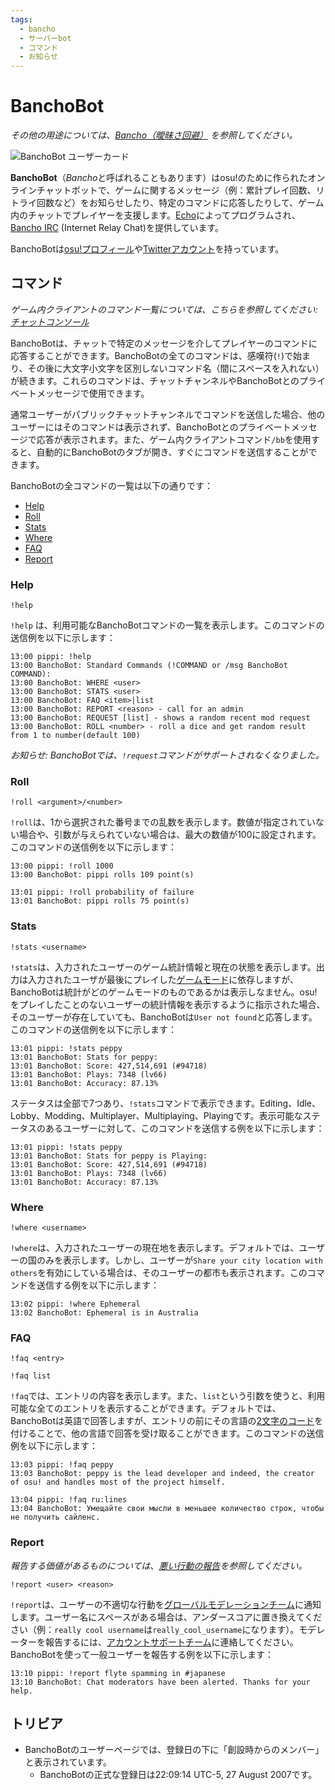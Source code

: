 ```yaml
---
tags:
  - bancho
  - サーバーbot
  - コマンド
  - お知らせ
---
```


# BanchoBot

*その他の用途については、[Bancho（曖昧さ回避）](/wiki/Disambiguation/Bancho) を参照してください。*

![BanchoBot ユーザーカード](img/BanchoBot.jpg "BanchoBot ユーザーカード")

**BanchoBot**（*Bancho*と呼ばれることもあります）はosu!のために作られたオンラインチャットボットで、ゲームに関するメッセージ（例：累計プレイ回数、リトライ回数など）をお知らせしたり、特定のコマンドに応答したりして、ゲーム内のチャットでプレイヤーを支援します。[Echo](https://osu.ppy.sh/users/431)によってプログラムされ、[Bancho IRC](/wiki/Internet_Relay_Chat) (Internet Relay Chat)を提供しています。

BanchoBotは[osu!プロフィール](https://osu.ppy.sh/users/3)や[Twitterアカウント](https://twitter.com/banchoboat)を持っています。

## コマンド

*ゲーム内クライアントのコマンド一覧については、こちらを参照してください: [チャットコンソール](/wiki/Chat_Console#commands-list)*

BanchoBotは、チャットで特定のメッセージを介してプレイヤーのコマンドに応答することができます。BanchoBotの全てのコマンドは、感嘆符(`!`)で始まり、その後に大文字小文字を区別しないコマンド名（間にスペースを入れない）が続きます。これらのコマンドは、チャットチャンネルやBanchoBotとのプライベートメッセージで使用できます。

通常ユーザーがパブリックチャットチャンネルでコマンドを送信した場合、他のユーザーにはそのコマンドは表示されず、BanchoBotとのプライベートメッセージで応答が表示されます。また、ゲーム内クライアントコマンド`/bb`を使用すると、自動的にBanchoBotのタブが開き、すぐにコマンドを送信することができます。

BanchoBotの全コマンドの一覧は以下の通りです：

- [Help](#help)
- [Roll](#roll)
- [Stats](#stats)
- [Where](#where)
- [FAQ](#faq)
- [Report](#report)

### Help

```
!help
```

`!help` は、利用可能なBanchoBotコマンドの一覧を表示します。このコマンドの送信例を以下に示します：

```
13:00 pippi: !help
13:00 BanchoBot: Standard Commands (!COMMAND or /msg BanchoBot COMMAND):
13:00 BanchoBot: WHERE <user>
13:00 BanchoBot: STATS <user>
13:00 BanchoBot: FAQ <item>|list
13:00 BanchoBot: REPORT <reason> - call for an admin
13:00 BanchoBot: REQUEST [list] - shows a random recent mod request
13:00 BanchoBot: ROLL <number> - roll a dice and get random result from 1 to number(default 100)
```

<!--note for editors: the code block above reflects the exact response from banchobot -->

*お知らせ: BanchoBotでは、`!request`コマンドがサポートされなくなりました。*

### Roll

```
!roll <argument>/<number>
```

`!roll`は、1から選択された番号までの乱数を表示します。数値が指定されていない場合や、引数が与えられていない場合は、最大の数値が100に設定されます。このコマンドの送信例を以下に示します：

```
13:00 pippi: !roll 1000
13:00 BanchoBot: pippi rolls 109 point(s)
```

```
13:01 pippi: !roll probability of failure
13:01 BanchoBot: pippi rolls 75 point(s)
```

### Stats

```
!stats <username>
```

`!stats`は、入力されたユーザーのゲーム統計情報と現在の状態を表示します。出力は入力されたユーザが最後にプレイした[ゲームモード](/wiki/Game_mode)に依存しますが、BanchoBotは統計がどのゲームモードのものであるかは表示しなません。osu!をプレイしたことのないユーザーの統計情報を表示するように指示された場合、そのユーザーが存在していても、BanchoBotは`User not found`と応答します。このコマンドの送信例を以下に示します：

```
13:01 pippi: !stats peppy
13:01 BanchoBot: Stats for peppy:
13:01 BanchoBot: Score: 427,514,691 (#94718)
13:01 BanchoBot: Plays: 7348 (lv66)
13:01 BanchoBot: Accuracy: 87.13%
```

ステータスは全部で7つあり、`!stats`コマンドで表示できます。Editing、Idle、Lobby、Modding、Multiplayer、Multiplaying、Playingです。表示可能なステータスのあるユーザーに対して、このコマンドを送信する例を以下に示します：

```
13:01 pippi: !stats peppy
13:01 BanchoBot: Stats for peppy is Playing:
13:01 BanchoBot: Score: 427,514,691 (#94718)
13:01 BanchoBot: Plays: 7348 (lv66)
13:01 BanchoBot: Accuracy: 87.13%
```

### Where

```
!where <username>
```

`!where`は、入力されたユーザーの現在地を表示します。デフォルトでは、ユーザーの国のみを表示します。しかし、ユーザーが`Share your city location with others`を有効にしている場合は、そのユーザーの都市も表示されます。このコマンドを送信する例を以下に示します：

```
13:02 pippi: !where Ephemeral
13:02 BanchoBot: Ephemeral is in Australia
```

### FAQ

```
!faq <entry>
```

```
!faq list
```

`!faq`では、エントリの内容を表示します。また、`list`という引数を使うと、利用可能な全てのエントリを表示することができます。デフォルトでは、BanchoBotは英語で回答しますが、エントリの前にその言語の[2文字のコード](/wiki/Article_styling_criteria/Formatting#locales)を付けることで、他の言語で回答を受け取ることができます。このコマンドの送信例を以下に示します：

```
13:03 pippi: !faq peppy
13:03 BanchoBot: peppy is the lead developer and indeed, the creator of osu! and handles most of the project himself.
```

```
13:04 pippi: !faq ru:lines
13:04 BanchoBot: Умещайте свои мысли в меньшее количество строк, чтобы не получить сайленс.
```

### Report

*報告する価値があるものについては、[悪い行動の報告](/wiki/Reporting_Bad_Behaviour)を参照してください。*

```
!report <user> <reason>
```

`!report`は、ユーザーの不適切な行動を[グローバルモデレーションチーム](/wiki/People/The_Team/Global_Moderation_Team)に通知します。ユーザー名にスペースがある場合は、アンダースコアに置き換えてください（例：`really cool username`は`really_cool_username`になります）。モデレーターを報告するには、[アカウントサポートチーム](/wiki/People/The_Team/Account_support_team#support@ppy.sh)に連絡してください。BanchoBotを使って一般ユーザーを報告する例を以下に示します：

```
13:10 pippi: !report flyte spamming in #japanese
13:10 BanchoBot: Chat moderators have been alerted. Thanks for your help.
```

## トリビア

- BanchoBotのユーザーページでは、登録日の下に「創設時からのメンバー」と表示されています。
  - BanchoBotの正式な登録日は22:09:14 UTC-5, 27 August 2007です。
